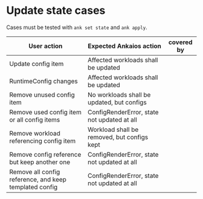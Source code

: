 # Update state cases

Cases must be tested with `ank set state` and `ank apply`.

| User action                                            | Expected Ankaios action                              | covered by |
|--------------------------------------------------------|------------------------------------------------------|------------|
| Update config item                                     | Affected workloads shall be updated                  ||
| RuntimeConfig changes                                  | Affected workloads shall be updated                  ||
| Remove unused config item                              | No workloads shall be updated, but configs           ||
| Remove used config item or all config items            | ConfigRenderError, state not updated at all          ||
| Remove workload referencing config item                | Workload shall be removed, but configs kept          ||
| Remove config reference but keep another one           | ConfigRenderError, state not updated at all          ||
| Remove all config reference, and keep templated config | ConfigRenderError, state not updated at all          ||

